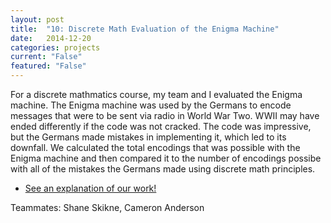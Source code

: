 ```yaml
---
layout: post
title:  "10: Discrete Math Evaluation of the Enigma Machine"
date:   2014-12-20
categories: projects
current: "False"
featured: "False"
---
```

For a discrete mathmatics course, my team and I evaluated the Enigma machine. The Enigma machine was used by the Germans to encode messages that were to be sent via radio in World War Two. WWII may have ended differently if the code was not cracked. The code was impressive, but the Germans made mistakes in implementing it, which led to its downfall. We calculated the total  encodings that was possible with the Enigma machine and then compared it to the number of encodings possibe with all of the mistakes the Germans made using discrete math principles.


* [See an explanation of our work!](https://www.dropbox.com/s/8bddzbijhv4uj9j/Enigma_Machine.pdf?dl=0)

<!-- Add carusel of images from slide deck -->
Teammates: Shane Skikne, Cameron Anderson